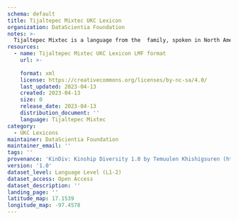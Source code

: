 ```yaml
---
schema: default
title: Tijaltepec Mixtec UKC Lexicon
organization: DataScientia Foundation
notes: >-
  Tijaltepec Mixtec is a language from the  family, spoken in North America. The UKC Lexicon of Tijaltepec Mixtec is represented as a lexico-semantic network. It consists of words, word senses, synsets, as well as sense-level and synset-level relationships.
resources:
  - name: Tijaltepec Mixtec UKC Lexicon LMF format
    url: >-
      
    format: xml
    license: https://creativecommons.org/licenses/by-nc-sa/4.0/
    last_updated: 2023-04-13
    created: 2023-04-13
    size: 0
    release_date: 2023-04-13
    distribution_document: ''
    language: Tijaltepec Mixtec
category:
  - UKC Lexicons
maintainer: DataScientia Foundation
maintainer_email: ''
tags: ''
provenance: 'KinDiv: Kinship Diversity 1.0 by Temuulen Khishigsuren (http://ukc.disi.unitn.it/index.php/kinship/); Princeton WordNet 2.1 by Princeton University (https://wordnet.princeton.edu)'
version: '1.0'
dataset_level: Language Level (L1-2)
dataset_access: Open Access
dataset_description: ''
landing_page: ''
latitude_map: 17.1539
longitude_map: -97.4578
---
```


